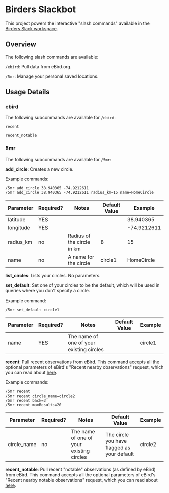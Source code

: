# Birders Slackbot

This project powers the interactive "slash commands" available in the [Birders Slack workspace](http://www.birders.info).

## Overview

The following slash commands are available:

`/ebird`: Pull data from eBird.org.

`/5mr`: Manage your personal saved locations.

## Usage Details

### ebird

The following subcommands are available for `/ebird`:

`recent`

`recent_notable`

### 5mr

The following subcommands are available for `/5mr`:

**add_circle**: Creates a new circle.

Example commands:

```
/5mr add_circle 38.940365 -74.9212611
/5mr add_circle 38.940365 -74.9212611 radius_km=15 name=HomeCircle
```

| Parameter | Required? | Notes | Default Value | Example |
| --------- | --------- | ----- | ------------- | ------- |
| latitude  | YES       |       |               | 38.940365 |
| longitude | YES       |       |               | -74.9212611 |
| radius_km | no        | Radius of the circle in km | 8 | 15 |
| name      | no        | A name for the circle | circle1 | HomeCircle |

**list_circles**: Lists your circles. No parameters.

**set_default**: Set one of your circles to be the default, which will be used in queries where you don't specify a circle.

Example command:

```
/5mr set_default circle1
```
| Parameter | Required? | Notes | Default Value | Example |
| --------- | --------- | ----- | ------------- | ------- |
| name      | YES       | The name of one of your existing circles | | circle1 |

**recent**: Pull recent observations from eBird. This command accepts all the optional parameters of eBird's "Recent nearby observations" request, which you can read about [here](https://documenter.getpostman.com/view/664302/ebird-api-20/2HTbHW#b785f3da-1802-d4e0-c447-85cb54abd0bb).

Example commands:

```
/5mr recent
/5mr recent circle_name=circle2
/5mr recent back=3
/5mr recent maxResults=20
```

| Parameter | Required? | Notes | Default Value | Example |
| --------- | --------- | ----- | ------------- | ------- |
| circle_name | no | The name of one of your existing circles | The circle you have flagged as your default | circle2 |

**recent_notable**: Pull recent "notable" observations (as defined by eBird) from eBird. This command accepts all the optional parameters of eBird's "Recent nearby notable observations" request, which you can read about [here](https://documenter.getpostman.com/view/664302/ebird-api-20/2HTbHW#cedc0e26-172f-598c-aa4d-9e552340b5e7).
